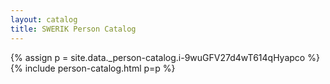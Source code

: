 ```yaml
---
layout: catalog
title: SWERIK Person Catalog
---
```

{% assign p = site.data._person-catalog.i-9wuGFV27d4wT614qHyapco %}
{% include person-catalog.html p=p %}

